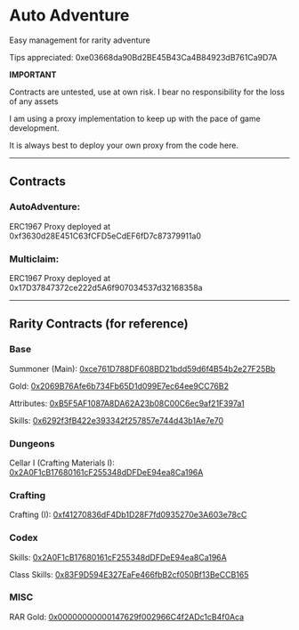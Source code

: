 # Auto Adventure

Easy management for rarity adventure

Tips appreciated: 0xe03668da90Bd2BE45B43Ca4B84923dB761Ca9D7A


**IMPORTANT**

Contracts are untested, use at own risk. I bear no responsibility for the loss of any assets

I am using a proxy implementation to keep up with the pace of game development. 

It is always best to deploy your own proxy from the code here.


---

## Contracts

### AutoAdventure: 

ERC1967 Proxy deployed at 0xf3630d28E451C63fCFD5eCdEF6fD7c87379911a0

### Multiclaim:

ERC1967 Proxy deployed at 0x17D37847372ce222d5A6f907034537d32168358a

---

## Rarity Contracts (for reference)


### Base

Summoner (Main): <a href="https://www.ftmscan.com/address/0xce761D788DF608BD21bdd59d6f4B54b2e27F25Bb">0xce761D788DF608BD21bdd59d6f4B54b2e27F25Bb</a>

Gold: <a href="https://www.ftmscan.com/address/0x2069B76Afe6b734Fb65D1d099E7ec64ee9CC76B2">0x2069B76Afe6b734Fb65D1d099E7ec64ee9CC76B2</a>

Attributes: <a href="https://www.ftmscan.com/address/0xB5F5AF1087A8DA62A23b08C00C6ec9af21F397a1">0xB5F5AF1087A8DA62A23b08C00C6ec9af21F397a1</a>

Skills: <a href="https://www.ftmscan.com/address/0x6292f3fB422e393342f257857e744d43b1Ae7e70">0x6292f3fB422e393342f257857e744d43b1Ae7e70</a>



### Dungeons

Cellar I (Crafting Materials I): <a href="https://www.ftmscan.com/address/0x2A0F1cB17680161cF255348dDFDeE94ea8Ca196A">0x2A0F1cB17680161cF255348dDFDeE94ea8Ca196A</a>



### Crafting

Crafting (I): <a href="https://www.ftmscan.com/address/0xf41270836dF4Db1D28F7fd0935270e3A603e78cC">0xf41270836dF4Db1D28F7fd0935270e3A603e78cC</a>



### Codex

Skills: <a href="https://www.ftmscan.com/address/0x2A0F1cB17680161cF255348dDFDeE94ea8Ca196A">0x2A0F1cB17680161cF255348dDFDeE94ea8Ca196A</a>

Class Skills: <a href="https://www.ftmscan.com/address/0x83F9D594E327EaFe466fbB2cf050Bf13BeCCB165">0x83F9D594E327EaFe466fbB2cf050Bf13BeCCB165</a>



### MISC

RAR Gold: <a href="https://www.ftmscan.com/address/0x00000000000147629f002966C4f2ADc1cB4f0Aca">0x00000000000147629f002966C4f2ADc1cB4f0Aca</a>
